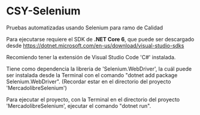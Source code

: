 # CSY-Selenium
 Pruebas automatizadas usando Selenium para ramo de Calidad

 Para ejecutarse requiere el SDK de <b>.NET Core 6</b>, que puede ser descargado desde https://dotnet.microsoft.com/en-us/download/visual-studio-sdks

 Recomiendo tener la extensión de Visual Studio Code 'C#' instalada.

 Tiene como dependencia la libreria de 'Selenium.WebDriver', la cuál puede ser instalada desde la Terminal con el comando "dotnet add package Selenium.WebDriver". (Recordar estar en el directorio del proyecto 'MercadolibreSelenium')

 Para ejecutar el proyecto, con la Terminal en el directorio del proyecto 'MercadolibreSelenium', ejecutar el comando "dotnet run".
